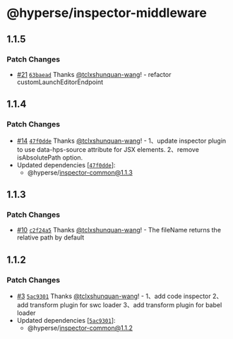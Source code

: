 # @hyperse/inspector-middleware

## 1.1.5

### Patch Changes

- [#21](https://github.com/hyperse-io/code-inspector/pull/21) [`63baead`](https://github.com/hyperse-io/code-inspector/commit/63baead3d2cefdf167a5ee874ad1f0cbb92446d6) Thanks [@tclxshunquan-wang](https://github.com/tclxshunquan-wang)! - refactor customLaunchEditorEndpoint

## 1.1.4

### Patch Changes

- [#14](https://github.com/hyperse-io/code-inspector/pull/14) [`47f0dde`](https://github.com/hyperse-io/code-inspector/commit/47f0dde428b1d595f605021aa8a2dc0509e9e522) Thanks [@tclxshunquan-wang](https://github.com/tclxshunquan-wang)! - 1、update inspector plugin to use data-hps-source attribute for JSX elements.
  2、remove isAbsolutePath option.
- Updated dependencies [[`47f0dde`](https://github.com/hyperse-io/code-inspector/commit/47f0dde428b1d595f605021aa8a2dc0509e9e522)]:
  - @hyperse/inspector-common@1.1.3

## 1.1.3

### Patch Changes

- [#10](https://github.com/hyperse-io/code-inspector/pull/10) [`c2f24a5`](https://github.com/hyperse-io/code-inspector/commit/c2f24a59472dbbd3cf73b0068f621a845e6cb7be) Thanks [@tclxshunquan-wang](https://github.com/tclxshunquan-wang)! - The fileName returns the relative path by default

## 1.1.2

### Patch Changes

- [#3](https://github.com/hyperse-io/code-inspector/pull/3) [`5ac9301`](https://github.com/hyperse-io/code-inspector/commit/5ac9301ae8638580296bccc7772d42424e8107b2) Thanks [@tclxshunquan-wang](https://github.com/tclxshunquan-wang)! - 1、add code inspector
  2、add transform plugin for swc loader
  3、add transform plugin for babel loader
- Updated dependencies [[`5ac9301`](https://github.com/hyperse-io/code-inspector/commit/5ac9301ae8638580296bccc7772d42424e8107b2)]:
  - @hyperse/inspector-common@1.1.2
